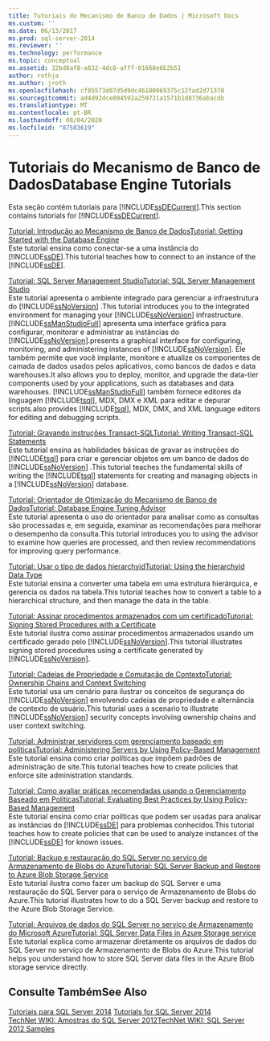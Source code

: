 ```yaml
---
title: Tutoriais do Mecanismo de Banco de Dados | Microsoft Docs
ms.custom: ''
ms.date: 06/13/2017
ms.prod: sql-server-2014
ms.reviewer: ''
ms.technology: performance
ms.topic: conceptual
ms.assetid: 32bd8af8-a832-4dc8-afff-01668e6b2b51
author: rothja
ms.author: jroth
ms.openlocfilehash: cf85573d07d5d9dc46180069375c12fad2d71370
ms.sourcegitcommit: ad4d92dce894592a259721a1571b1d8736abacdb
ms.translationtype: MT
ms.contentlocale: pt-BR
ms.lasthandoff: 08/04/2020
ms.locfileid: "87583619"
---
```

# <a name="database-engine-tutorials"></a><span data-ttu-id="e6bfd-102">Tutoriais do Mecanismo de Banco de Dados</span><span class="sxs-lookup"><span data-stu-id="e6bfd-102">Database Engine Tutorials</span></span>
  <span data-ttu-id="e6bfd-103">Esta seção contém tutoriais para [!INCLUDE[ssDECurrent](../includes/ssdecurrent-md.md)].</span><span class="sxs-lookup"><span data-stu-id="e6bfd-103">This section contains tutorials for [!INCLUDE[ssDECurrent](../includes/ssdecurrent-md.md)].</span></span>  
  
 [<span data-ttu-id="e6bfd-104">Tutorial: Introdução ao Mecanismo de Banco de Dados</span><span class="sxs-lookup"><span data-stu-id="e6bfd-104">Tutorial: Getting Started with the Database Engine</span></span>](tutorial-getting-started-with-the-database-engine.md)  
 <span data-ttu-id="e6bfd-105">Este tutorial ensina como conectar-se a uma instância do [!INCLUDE[ssDE](../includes/ssde-md.md)].</span><span class="sxs-lookup"><span data-stu-id="e6bfd-105">This tutorial teaches how to connect to an instance of the [!INCLUDE[ssDE](../includes/ssde-md.md)].</span></span>  
  
 [<span data-ttu-id="e6bfd-106">Tutorial: SQL Server Management Studio</span><span class="sxs-lookup"><span data-stu-id="e6bfd-106">Tutorial: SQL Server Management Studio</span></span>](../ssms/tutorials/tutorial-sql-server-management-studio.md)  
 <span data-ttu-id="e6bfd-107">Este tutorial apresenta o ambiente integrado para gerenciar a infraestrutura do [!INCLUDE[ssNoVersion](../includes/ssnoversion-md.md)] .</span><span class="sxs-lookup"><span data-stu-id="e6bfd-107">This tutorial introduces you to the integrated environment for managing your [!INCLUDE[ssNoVersion](../includes/ssnoversion-md.md)] infrastructure.</span></span> [!INCLUDE[ssManStudioFull](../includes/ssmanstudiofull-md.md)] <span data-ttu-id="e6bfd-108">apresenta uma interface gráfica para configurar, monitorar e administrar as instâncias do [!INCLUDE[ssNoVersion](../includes/ssnoversion-md.md)].</span><span class="sxs-lookup"><span data-stu-id="e6bfd-108">presents a graphical interface for configuring, monitoring, and administering instances of [!INCLUDE[ssNoVersion](../includes/ssnoversion-md.md)].</span></span> <span data-ttu-id="e6bfd-109">Ele também permite que você implante, monitore e atualize os componentes de camada de dados usados pelos aplicativos, como bancos de dados e data warehouses.</span><span class="sxs-lookup"><span data-stu-id="e6bfd-109">It also allows you to deploy, monitor, and upgrade the data-tier components used by your applications, such as databases and data warehouses.</span></span> [!INCLUDE[ssManStudioFull](../includes/ssmanstudiofull-md.md)] <span data-ttu-id="e6bfd-110">também fornece editores da linguagem [!INCLUDE[tsql](../includes/tsql-md.md)], MDX, DMX e XML para editar e depurar scripts.</span><span class="sxs-lookup"><span data-stu-id="e6bfd-110">also provides [!INCLUDE[tsql](../includes/tsql-md.md)], MDX, DMX, and XML language editors for editing and debugging scripts.</span></span>  
  
 [<span data-ttu-id="e6bfd-111">Tutorial: Gravando instruções Transact-SQL</span><span class="sxs-lookup"><span data-stu-id="e6bfd-111">Tutorial: Writing Transact-SQL Statements</span></span>](../t-sql/tutorial-writing-transact-sql-statements.md)  
 <span data-ttu-id="e6bfd-112">Este tutorial ensina as habilidades básicas de gravar as instruções do [!INCLUDE[tsql](../includes/tsql-md.md)] para criar e gerenciar objetos em um banco de dados do [!INCLUDE[ssNoVersion](../includes/ssnoversion-md.md)] .</span><span class="sxs-lookup"><span data-stu-id="e6bfd-112">This tutorial teaches the fundamental skills of writing the [!INCLUDE[tsql](../includes/tsql-md.md)] statements for creating and managing objects in a [!INCLUDE[ssNoVersion](../includes/ssnoversion-md.md)] database.</span></span>  
  
 [<span data-ttu-id="e6bfd-113">Tutorial: Orientador de Otimização do Mecanismo de Banco de Dados</span><span class="sxs-lookup"><span data-stu-id="e6bfd-113">Tutorial: Database Engine Tuning Advisor</span></span>](../tools/dta/tutorial-database-engine-tuning-advisor.md)  
 <span data-ttu-id="e6bfd-114">Este tutorial apresenta o uso do orientador para analisar como as consultas são processadas e, em seguida, examinar as recomendações para melhorar o desempenho da consulta.</span><span class="sxs-lookup"><span data-stu-id="e6bfd-114">This tutorial introduces you to using the advisor to examine how queries are processed, and then review recommendations for improving query performance.</span></span>  
  
 [<span data-ttu-id="e6bfd-115">Tutorial: Usar o tipo de dados hierarchyid</span><span class="sxs-lookup"><span data-stu-id="e6bfd-115">Tutorial: Using the hierarchyid Data Type</span></span>](tables/tutorial-using-the-hierarchyid-data-type.md)  
 <span data-ttu-id="e6bfd-116">Este tutorial ensina a converter uma tabela em uma estrutura hierárquica, e gerencia os dados na tabela.</span><span class="sxs-lookup"><span data-stu-id="e6bfd-116">This tutorial teaches how to convert a table to a hierarchical structure, and then manage the data in the table.</span></span>  
  
 [<span data-ttu-id="e6bfd-117">Tutorial: Assinar procedimentos armazenados com um certificado</span><span class="sxs-lookup"><span data-stu-id="e6bfd-117">Tutorial: Signing Stored Procedures with a Certificate</span></span>](tutorial-signing-stored-procedures-with-a-certificate.md)  
 <span data-ttu-id="e6bfd-118">Este tutorial ilustra como assinar procedimentos armazenados usando um certificado gerado pelo [!INCLUDE[ssNoVersion](../includes/ssnoversion-md.md)].</span><span class="sxs-lookup"><span data-stu-id="e6bfd-118">This tutorial illustrates signing stored procedures using a certificate generated by [!INCLUDE[ssNoVersion](../includes/ssnoversion-md.md)].</span></span>  
  
 [<span data-ttu-id="e6bfd-119">Tutorial: Cadeias de Propriedade e Comutação de Contexto</span><span class="sxs-lookup"><span data-stu-id="e6bfd-119">Tutorial: Ownership Chains and Context Switching</span></span>](tutorial-ownership-chains-and-context-switching.md)  
 <span data-ttu-id="e6bfd-120">Este tutorial usa um cenário para ilustrar os conceitos de segurança do [!INCLUDE[ssNoVersion](../includes/ssnoversion-md.md)] envolvendo cadeias de propriedade e alternância de contexto de usuário.</span><span class="sxs-lookup"><span data-stu-id="e6bfd-120">This tutorial uses a scenario to illustrate [!INCLUDE[ssNoVersion](../includes/ssnoversion-md.md)] security concepts involving ownership chains and user context switching.</span></span>  
  
 [<span data-ttu-id="e6bfd-121">Tutorial: Administrar servidores com gerenciamento baseado em políticas</span><span class="sxs-lookup"><span data-stu-id="e6bfd-121">Tutorial: Administering Servers by Using Policy-Based Management</span></span>](policy-based-management/tutorial-administering-servers-by-using-policy-based-management.md)  
 <span data-ttu-id="e6bfd-122">Este tutorial ensina como criar políticas que impõem padrões de administração de site.</span><span class="sxs-lookup"><span data-stu-id="e6bfd-122">This tutorial teaches how to create policies that enforce site administration standards.</span></span>  
  
 [<span data-ttu-id="e6bfd-123">Tutorial: Como avaliar práticas recomendadas usando o Gerenciamento Baseado em Políticas</span><span class="sxs-lookup"><span data-stu-id="e6bfd-123">Tutorial: Evaluating Best Practices by Using Policy-Based Management</span></span>](../tutorials/tutorial-evaluating-best-practices-by-using-policy-based-management.md)  
 <span data-ttu-id="e6bfd-124">Este tutorial ensina como criar políticas que podem ser usadas para analisar as instâncias do [!INCLUDE[ssDE](../includes/ssde-md.md)] para problemas conhecidos.</span><span class="sxs-lookup"><span data-stu-id="e6bfd-124">This tutorial teaches how to create policies that can be used to analyze instances of the [!INCLUDE[ssDE](../includes/ssde-md.md)] for known issues.</span></span>  
  
 [<span data-ttu-id="e6bfd-125">Tutorial: Backup e restauração do SQL Server no serviço de Armazenamento de Blobs do Azure</span><span class="sxs-lookup"><span data-stu-id="e6bfd-125">Tutorial: SQL Server Backup and Restore to Azure Blob Storage Service</span></span>](tutorial-sql-server-backup-and-restore-to-azure-blob-storage-service.md)  
 <span data-ttu-id="e6bfd-126">Este tutorial ilustra como fazer um backup do SQL Server e uma restauração do SQL Server para o serviço de Armazenamento de Blobs do Azure.</span><span class="sxs-lookup"><span data-stu-id="e6bfd-126">This tutorial illustrates how to do a SQL Server backup and restore to the Azure Blob Storage Service.</span></span>  
  
 [<span data-ttu-id="e6bfd-127">Tutorial: Arquivos de dados do SQL Server no serviço de Armazenamento do Microsoft Azure</span><span class="sxs-lookup"><span data-stu-id="e6bfd-127">Tutorial: SQL Server Data Files in Azure Storage service</span></span>](tutorial-use-azure-blob-storage-service-with-sql-server-2016.md)  
 <span data-ttu-id="e6bfd-128">Este tutorial explica como armazenar diretamente os arquivos de dados do SQL Server no serviço de Armazenamento de Blobs do Azure.</span><span class="sxs-lookup"><span data-stu-id="e6bfd-128">This tutorial helps you understand how to store SQL Server data files in the Azure Blob storage service directly.</span></span>  
  
## <a name="see-also"></a><span data-ttu-id="e6bfd-129">Consulte Também</span><span class="sxs-lookup"><span data-stu-id="e6bfd-129">See Also</span></span>  
 <span data-ttu-id="e6bfd-130">[Tutoriais para SQL Server 2014](../tutorials/tutorials-for-sql-server-2014.md) </span><span class="sxs-lookup"><span data-stu-id="e6bfd-130">[Tutorials for SQL Server 2014](../tutorials/tutorials-for-sql-server-2014.md) </span></span>  
 [<span data-ttu-id="e6bfd-131">TechNet WIKI: Amostras do SQL Server 2012</span><span class="sxs-lookup"><span data-stu-id="e6bfd-131">TechNet WIKI: SQL Server 2012 Samples</span></span>](https://go.microsoft.com/fwlink/?linkID=220734)  
  
  
